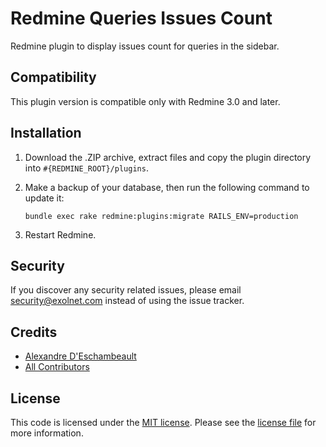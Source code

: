 # Redmine Queries Issues Count

Redmine plugin to display issues count for queries in the sidebar.

## Compatibility

This plugin version is compatible only with Redmine 3.0 and later.

## Installation

1. Download the .ZIP archive, extract files and copy the plugin directory into `#{REDMINE_ROOT}/plugins`.

2. Make a backup of your database, then run the following command to update it:

    ```
    bundle exec rake redmine:plugins:migrate RAILS_ENV=production 
    ```

3. Restart Redmine.

## Security

If you discover any security related issues, please email security@exolnet.com instead of using the issue tracker.

## Credits

- [Alexandre D'Eschambeault](https://github.com/xel1045)
- [All Contributors](../../contributors)

## License

This code is licensed under the [MIT license](http://choosealicense.com/licenses/mit/). 
Please see the [license file](LICENSE) for more information.